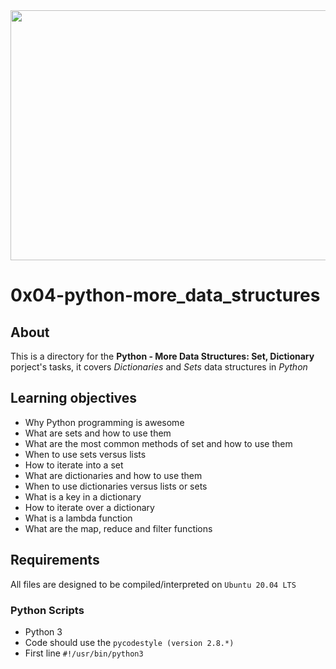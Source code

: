 <img src="https://miro.medium.com/max/800/1*uaHUYRo6iUoJlJBwib1ibA.png" width=800 height=400>

# 0x04-python-more_data_structures
## About
This is a directory for the **Python - More Data Structures: Set, Dictionary** porject's tasks, it covers *Dictionaries* and *Sets* data structures in *Python*
## Learning objectives
- Why Python programming is awesome
- What are sets and how to use them
- What are the most common methods of set and how to use them
- When to use sets versus lists
- How to iterate into a set
- What are dictionaries and how to use them
- When to use dictionaries versus lists or sets
- What is a key in a dictionary
- How to iterate over a dictionary
- What is a lambda function
- What are the map, reduce and filter functions
## Requirements
All files are designed to be compiled/interpreted on `Ubuntu 20.04 LTS`
### Python Scripts
- Python 3
- Code should use the `pycodestyle (version 2.8.*)`
- First line `#!/usr/bin/python3`
